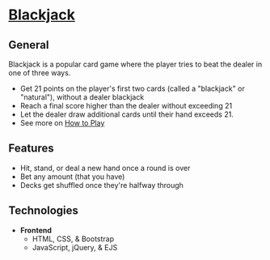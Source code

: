 # [Blackjack](https://rdclder.github.io/Blackjack/)

## General

Blackjack is a popular card game where the player tries to beat the dealer in one of three ways.

- Get 21 points on the player's first two cards (called a "blackjack" or "natural"), without a dealer blackjack
- Reach a final score higher than the dealer without exceeding 21
- Let the dealer draw additional cards until their hand exceeds 21.
- See more on [How to Play](https://en.wikipedia.org/wiki/Blackjack#Rules_of_play_at_casinos)

## Features

- Hit, stand, or deal a new hand once a round is over
- Bet any amount (that you have)
- Decks get shuffled once they're halfway through

## Technologies

- **Frontend**
  - HTML, CSS, & Bootstrap
  - JavaScript, jQuery, & EJS
